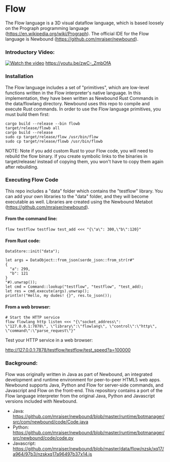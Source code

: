 # Flow

The Flow language is a 3D visual dataflow language, which is based loosely on the Prograph programming language 
(https://en.wikipedia.org/wiki/Prograph). The official IDE for the Flow language is Newbound 
(https://github.com/mraiser/newbound). 
### Introductory Video:
[![Watch the video](https://img.youtube.com/vi/j7S5__ObWis/maxresdefault.jpg)](https://youtu.be/zwC-_ZmbOfA)
https://youtu.be/zwC-_ZmbOfA

### Installation
The Flow language includes a set of "primitives", which are low-level functions written in the Flow 
interpreter's native language. In this implementation, they have been written as Newbound Rust Commands
in the data/flowlang directory. 
Newbound uses this repo to compile and execute Rust commands. In order to use the Flow language primitives,
you must build them first:

    cargo build --release --bin flowb
    target/release/flowb all
    cargo build --release
    sudo cp target/release/flow /usr/bin/flow
    sudo cp target/release/flowb /usr/bin/flowb

NOTE: Note if you add custom Rust to your Flow code, you will need to rebuild the flow binary. If you create symbolic 
links to the binaries in target/release/ instead of copying them, you won't have to copy
them again after rebuilding.

### Executing Flow Code
This repo includes a "data" folder which contains the "testflow" library. You can add your own libraries to the "data" 
folder, and they will become executable as well. Libraries are created using the Newbound Metabot 
(https://github.com/mraiser/newbound).

#### From the command line:
    flow testflow testflow test_add <<< "{\"a\": 300,\"b\":120}"

#### From Rust code:
    DataStore::init("data");

    let args = DataObject::from_json(serde_json::from_str(r#"
    {
      "a": 299,
      "b": 121
    }
    "#).unwrap());
    let cmd = Command::lookup("testflow", "testflow", "test_add);
    let res = cmd.execute(args).unwrap();
    println!("Hello, my dudes! {}", res.to_json());

#### From a web browser:
    # Start the HTTP service
    flow flowlang http listen <<< "{\"socket_address\": \"127.0.0.1:7878\", \"library\":\"flowlang\", \"control\":\"http\", \"command\":\"parse_request\"}"
Test your HTTP service in a web browser:
    
http://127.0.0.1:7878/testflow/testflow/test_speed?a=100000

### Background:
Flow was originally written in Java as part of Newbound, an integrated
development and runtime environment for peer-to-peer HTML5 web apps. Newbound supports Java, Python and Flow for
server-side commands, and Javascript and Flow on the front-end. This repository contains a port of the Flow language
interpreter from the original Java, Python and Javascript versions included with Newbound.

- Java: https://github.com/mraiser/newbound/blob/master/runtime/botmanager/src/com/newbound/code/Code.java
- Python: https://github.com/mraiser/newbound/blob/master/runtime/botmanager/src/newbound/code/code.py
- Javascript: https://github.com/mraiser/newbound/blob/master/data/flow/nzsk/xq17/a964/97b3/nzskxq17a96497b37x14.js
